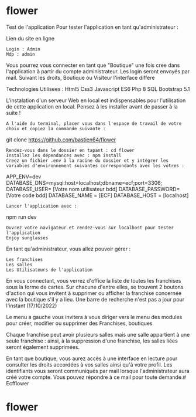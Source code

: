 # flower
Test de l'application
Pour tester l'application en tant qu'administrateur :

Lien du site en ligne

    Login : Admin
    Mdp : admin

 Vous pourrez vous connecter en tant que "Boutique" une fois cree dans l'application à partir du compte administrateur. Les login seront envoyés par mail. 
Suivant les droits, Boutique ou Visiteur l'interface differe 

 Technologies Utilisees : 
 Html5 
 Css3
 Javascript ES6
 Php 8
 SQL 
 Bootstrap 5.1

L'instalation d'un serveur Web en local  est  indispensables pour l'utilisation de cette application en local. Pensez à les installer avant de passer à la suite !

    A l'aide du terminal, placer vous dans l'espace de travail de votre choix et copiez la commande suivante :

git clone https://github.com/bastien64/flower

    Rendez-vous dans le dossier en tapant : cd flower
    Installez les dépendances avec : npm install
    Creez un fichier .env à la racine du dossier et y intégrer les variables d'environnement suivantes correspondants avec les votres :

APP_ENV=dev
DATABASE_DNS=mysql:host=localhost;dbname=ecf;port=3306;
DATABASE_USER= [Votre nom utilisateur bdd]
DATABASE_PASSWORD=[Votre code bdd]
DATABASE_NAME = [ECF]
DATABASE_HOST = [localhost]

    Lancer l'application avec :

npm run dev

    Ouvrez votre navigateur et rendez-vous sur localhost pour tester l'application
    Enjoy sunglasses

En tant qu'administrateur, vous allez pouvoir gérer :

    Les franchises
    Les salles
    Les Utilisateurs de l'application 

En vous connectant, vous verrez d'office la liste de toutes les franchises sous la forme de cartes. Sur chacune d'entre elles, se trouvent 2 boutons d'action qui vous invitent à  supprimer ou afficher la franchise concernée avec la boutique s'il y a lieu. Une barre de recherche n'est pas a jour pour l'instant (17/10/2022)

Le menu a gauche vous invitera à vous diriger vers le menu des modules pour créer, modifier ou supprimer des Franchises, boutiques

Chaque franchise peut avoir plusieurs salles mais une salle appartient à une seule franchise : ainsi, à la suppression d'une franchise, les salles liées seront également supprimées.

En tant que boutique, vous aurez accès à une interface en lecture pour consulter les droits accordées à vos salles ainsi qu'à votre profil. Les identifiants vous seront communiqués par mail lorsque l'administrateur aura créé votre compte. Vous pouvez répondre à ce mail pour toute demande.# Ecfflower
# flower
